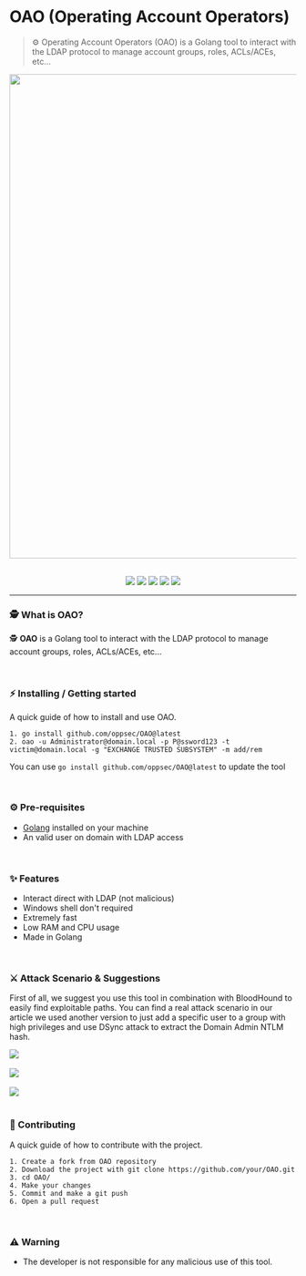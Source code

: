 # OAO (Operating Account Operators)
> ⚙️ Operating Account Operators (OAO) is a Golang tool to interact with the LDAP protocol to manage account groups, roles, ACLs/ACEs, etc...

<div align="center">
 <img src="https://i.imgur.com/3hxKgOq.jpg" width="850">
</div>

<br>

<p align="center">
    <img src="https://img.shields.io/github/license/oppsec/OAO?color=cyan&logo=github&logoColor=cyan&style=for-the-badge">
    <img src="https://img.shields.io/github/issues/oppsec/OAO?color=cyan&logo=github&logoColor=cyan&style=for-the-badge">
    <img src="https://img.shields.io/github/stars/oppsec/OAO?color=cyan&label=STARS&logo=github&logoColor=cyan&style=for-the-badge">
    <img src="https://img.shields.io/github/forks/oppsec/OAO?color=cyan&logo=github&logoColor=cyan&style=for-the-badge">
    <img src="https://img.shields.io/github/languages/code-size/oppsec/OAO?color=cyan&logo=github&logoColor=cyan&style=for-the-badge">
</p>

___

### 🕵️ What is OAO?
🕵️ **OAO** is a Golang tool to interact with the LDAP protocol to manage account groups, roles, ACLs/ACEs, etc...

<br>

### ⚡ Installing / Getting started

A quick guide of how to install and use OAO.

```shell
1. go install github.com/oppsec/OAO@latest
2. oao -u Administrator@domain.local -p P@ssword123 -t victim@domain.local -g "EXCHANGE TRUSTED SUBSYSTEM" -m add/rem
```

You can use `go install github.com/oppsec/OAO@latest` to update the tool

<br>

### ⚙️ Pre-requisites
- [Golang](https://go.dev/dl/) installed on your machine
- An valid user on domain with LDAP access

<br>

### ✨ Features
- Interact direct with LDAP (not malicious)
- Windows shell don't required
- Extremely fast
- Low RAM and CPU usage
- Made in Golang

<br>

### ⚔️ Attack Scenario & Suggestions
First of all, we suggest you use this tool in combination with BloodHound to easily find exploitable paths. You can find a real attack scenario in our article we used another version to just add a specific user to a group with high privileges and use DSync attack to extract the Domain Admin NTLM hash.

<div align="left">
    <img src="https://i.imgur.com/1xfCaMC.png">
    <br><br>
    <img src="https://i.imgur.com/la3e7vM.png">
    <br><br>
    <img src="https://i.imgur.com/Y7P7HZn.png">
</div>

<br>

### 🔨 Contributing

A quick guide of how to contribute with the project.

```shell
1. Create a fork from OAO repository
2. Download the project with git clone https://github.com/your/OAO.git
3. cd OAO/
4. Make your changes
5. Commit and make a git push
6. Open a pull request
```

<br>

### ⚠️ Warning
- The developer is not responsible for any malicious use of this tool.
